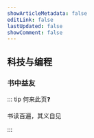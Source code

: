 ```yaml
---
showArticleMetadata: false
editLink: false
lastUpdated: false
showComment: false
---
```


## 科技与编程

### 书中益友

::: tip 何来此页❓

书读百遍，其义自见

:::

<my-books />
